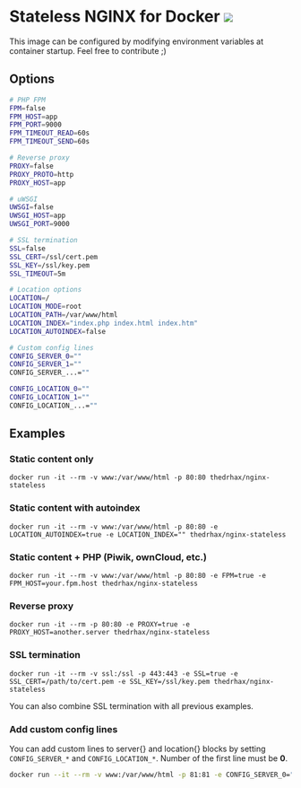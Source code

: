 # Stateless NGINX for Docker [![](https://images.microbadger.com/badges/image/thedrhax/nginx-stateless.svg)](https://hub.docker.com/r/thedrhax/nginx-stateless)

This image can be configured by modifying environment variables at container startup. Feel free to contribute ;)

## Options

```bash
# PHP FPM
FPM=false
FPM_HOST=app
FPM_PORT=9000
FPM_TIMEOUT_READ=60s
FPM_TIMEOUT_SEND=60s

# Reverse proxy
PROXY=false
PROXY_PROTO=http
PROXY_HOST=app

# uWSGI
UWSGI=false
UWSGI_HOST=app
UWSGI_PORT=9000

# SSL termination
SSL=false
SSL_CERT=/ssl/cert.pem
SSL_KEY=/ssl/key.pem
SSL_TIMEOUT=5m

# Location options
LOCATION=/
LOCATION_MODE=root
LOCATION_PATH=/var/www/html
LOCATION_INDEX="index.php index.html index.htm"
LOCATION_AUTOINDEX=false

# Custom config lines
CONFIG_SERVER_0=""
CONFIG_SERVER_1=""
CONFIG_SERVER_...=""

CONFIG_LOCATION_0=""
CONFIG_LOCATION_1=""
CONFIG_LOCATION_...=""
```

## Examples

### Static content only

```
docker run -it --rm -v www:/var/www/html -p 80:80 thedrhax/nginx-stateless
```

### Static content with autoindex

```
docker run -it --rm -v www:/var/www/html -p 80:80 -e LOCATION_AUTOINDEX=true -e LOCATION_INDEX="" thedrhax/nginx-stateless
```

### Static content + PHP (Piwik, ownCloud, etc.)

```
docker run -it --rm -v www:/var/www/html -p 80:80 -e FPM=true -e FPM_HOST=your.fpm.host thedrhax/nginx-stateless
```

### Reverse proxy

```
docker run -it --rm -p 80:80 -e PROXY=true -e PROXY_HOST=another.server thedrhax/nginx-stateless
```

### SSL termination

```
docker run -it --rm -v ssl:/ssl -p 443:443 -e SSL=true -e SSL_CERT=/path/to/cert.pem -e SSL_KEY=/ssl/key.pem thedrhax/nginx-stateless
```

You can also combine SSL termination with all previous examples.

### Add custom config lines

You can add custom lines to server{} and location{} blocks by setting `CONFIG_SERVER_*` and `CONFIG_LOCATION_*`. Number of the first line must be **0**.

```bash
docker run --it --rm -v www:/var/www/html -p 81:81 -e CONFIG_SERVER_0="listen 81;" thedrhax/nginx-stateless
```
